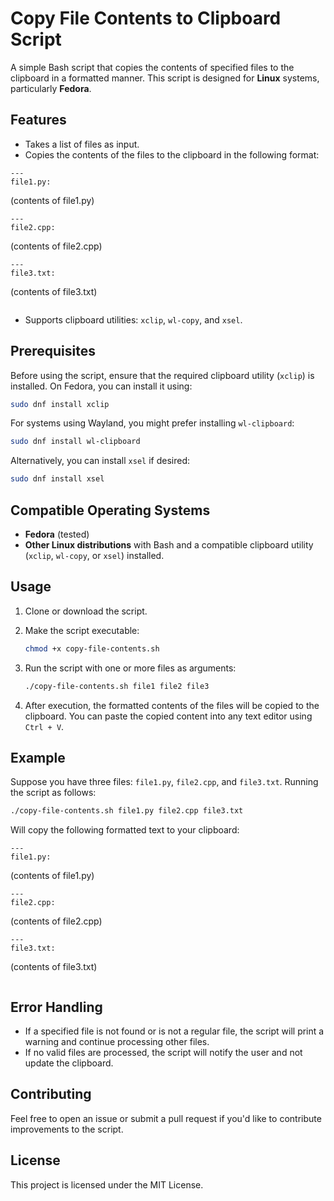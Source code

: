 # Copy File Contents to Clipboard Script

A simple Bash script that copies the contents of specified files to the clipboard in a formatted manner. This script is designed for **Linux** systems, particularly **Fedora**.

## Features

- Takes a list of files as input.
- Copies the contents of the files to the clipboard in the following format:

```
---
file1.py:
```
(contents of file1.py)
```
---
file2.cpp:
```
(contents of file2.cpp)
```
---
file3.txt:
```
(contents of file3.txt)
```
```

- Supports clipboard utilities: `xclip`, `wl-copy`, and `xsel`.

## Prerequisites

Before using the script, ensure that the required clipboard utility (`xclip`) is installed. On Fedora, you can install it using:

```bash
sudo dnf install xclip
```

For systems using Wayland, you might prefer installing `wl-clipboard`:

```bash
sudo dnf install wl-clipboard
```

Alternatively, you can install `xsel` if desired:

```bash
sudo dnf install xsel
```

## Compatible Operating Systems

- **Fedora** (tested)
- **Other Linux distributions** with Bash and a compatible clipboard utility (`xclip`, `wl-copy`, or `xsel`) installed.

## Usage

1. Clone or download the script.
2. Make the script executable:

   ```bash
   chmod +x copy-file-contents.sh
   ```

3. Run the script with one or more files as arguments:

   ```bash
   ./copy-file-contents.sh file1 file2 file3
   ```

4. After execution, the formatted contents of the files will be copied to the clipboard. You can paste the copied content into any text editor using `Ctrl + V`.

## Example

Suppose you have three files: `file1.py`, `file2.cpp`, and `file3.txt`. Running the script as follows:

```bash
./copy-file-contents.sh file1.py file2.cpp file3.txt
```

Will copy the following formatted text to your clipboard:

```
---
file1.py:
```
(contents of file1.py)
```
---
file2.cpp:
```
(contents of file2.cpp)
```
---
file3.txt:
```
(contents of file3.txt)
```
```

## Error Handling

- If a specified file is not found or is not a regular file, the script will print a warning and continue processing other files.
- If no valid files are processed, the script will notify the user and not update the clipboard.

## Contributing

Feel free to open an issue or submit a pull request if you'd like to contribute improvements to the script.

## License

This project is licensed under the MIT License.